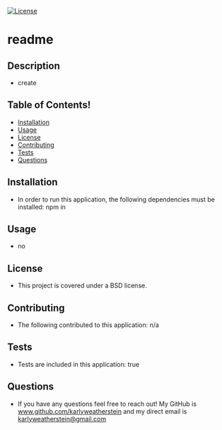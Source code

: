  [![License](https://img.shields.io/badge/License-BSD_3--Clause-blue.svg)](https://opensource.org/licenses/BSD-3-Clause)
  # readme

  ## Description
  - create


  ## Table of Contents!
  - [Installation](#installation)
  - [Usage](#usage)
  - [License](#license)
  - [Contributing](#contributing)
  - [Tests](#tests)
  - [Questions](#questions)


  ## Installation
  - In order to run this application, the following dependencies must be installed: npm in

  ## Usage
  - no

  ## License
  - This project is covered under a BSD license.

  ## Contributing
 - The following contributed to this application: n/a

  ## Tests
 - Tests are included in this application: true 

  ## Questions
  - If you have any questions feel free to reach out! My GitHub is www.github.com/karlyweatherstein and my direct email is karlyweatherstein@gmail.com

